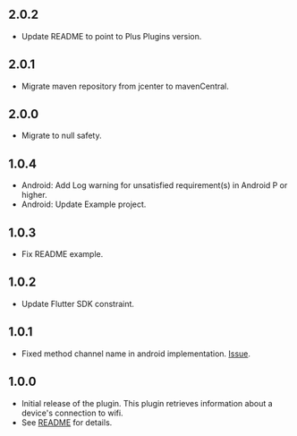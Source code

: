 ## 2.0.2

* Update README to point to Plus Plugins version.

## 2.0.1

* Migrate maven repository from jcenter to mavenCentral.

## 2.0.0

* Migrate to null safety.

## 1.0.4

* Android: Add Log warning for unsatisfied requirement(s) in Android P or higher.
* Android: Update Example project.

## 1.0.3

* Fix README example.

## 1.0.2

* Update Flutter SDK constraint.

## 1.0.1

* Fixed method channel name in android implementation. [Issue](https://github.com/flutter/flutter/issues/69073).

## 1.0.0

* Initial release of the plugin. This plugin retrieves information about a device's connection to wifi.
* See [README](./README.md) for details.
